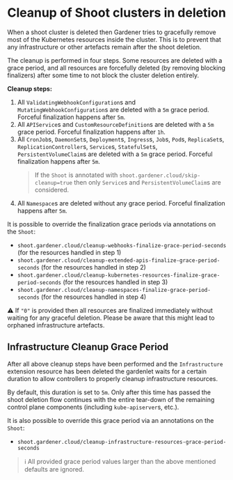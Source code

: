 # Cleanup of Shoot clusters in deletion

When a shoot cluster is deleted then Gardener tries to gracefully remove most of the Kubernetes resources inside the cluster.
This is to prevent that any infrastructure or other artefacts remain after the shoot deletion.

The cleanup is performed in four steps.
Some resources are deleted with a grace period, and all resources are forcefully deleted (by removing blocking finalizers) after some time to not block the cluster deletion entirely.

**Cleanup steps:**

1. All `ValidatingWebhookConfiguration`s and `MutatingWebhookConfiguration`s are deleted with a `5m` grace period. Forceful finalization happens after `5m`.
1. All `APIService`s and `CustomResourceDefinition`s are deleted with a `5m` grace period. Forceful finalization happens after `1h`.
1. All `CronJob`s, `DaemonSet`s, `Deployment`s, `Ingress`s, `Job`s, `Pod`s, `ReplicaSet`s, `ReplicationController`s, `Service`s, `StatefulSet`s, `PersistentVolumeClaim`s are deleted with a `5m` grace period. Forceful finalization happens after `5m`.
   > If the `Shoot` is annotated with `shoot.gardener.cloud/skip-cleanup=true` then only `Service`s and `PersistentVolumeClaim`s are considered.
1. All `Namespace`s  are deleted without any grace period. Forceful finalization happens after `5m`.

It is possible to override the finalization grace periods via annotations on the `Shoot`:

- `shoot.gardener.cloud/cleanup-webhooks-finalize-grace-period-seconds` (for the resources handled in step 1)
- `shoot.gardener.cloud/cleanup-extended-apis-finalize-grace-period-seconds` (for the resources handled in step 2)
- `shoot.gardener.cloud/cleanup-kubernetes-resources-finalize-grace-period-seconds` (for the resources handled in step 3)
- `shoot.gardener.cloud/cleanup-namespaces-finalize-grace-period-seconds` (for the resources handled in step 4)

⚠️ If `"0"` is provided then all resources are finalized immediately without waiting for any graceful deletion.
Please be aware that this might lead to orphaned infrastructure artefacts.

## Infrastructure Cleanup Grace Period

After all above cleanup steps have been performed and the `Infrastructure` extension resource has been deleted the gardenlet waits for a certain duration to allow controllers to properly cleanup infrastructure resources.

By default, this duration is set to `5m`. Only after this time has passed the shoot deletion flow continues with the entire tear-down of the remaining control plane components (including `kube-apiserver`s, etc.).

It is also possible to override this grace period via an annotations on the `Shoot`:

- `shoot.gardener.cloud/cleanup-infrastructure-resources-grace-period-seconds`

> ℹ️️ All provided grace period values larger than the above mentioned defaults are ignored.
